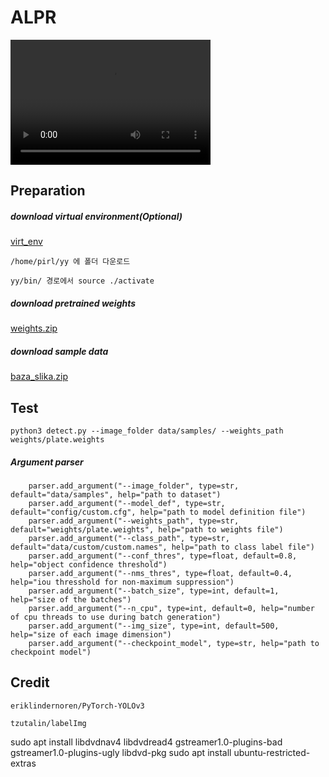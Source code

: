 # ALPR
<video src="video.mp4" width="320" height="200" controls preload></video>
## Preparation

##### download virtual environment(Optional)

[virt_env](https://drive.google.com/drive/folders/1qiPqo5hqrJK2ls1wVOfOg2Y41MnB3NOC?usp=sharing)
```
/home/pirl/yy 에 폴더 다운로드

yy/bin/ 경로에서 source ./activate 
```
##### download pretrained weights

[weights.zip](https://drive.google.com/file/d/1TVgXuKUXV57BzKNoc4lnE9514QN6Gh7-/view?usp=sharing)


##### download sample data

[baza_slika.zip](https://drive.google.com/file/d/1eTEZuuWt6ZiV22eOJ4NJYmcz914BwDpE/view?usp=sharing)


## Test

```
python3 detect.py --image_folder data/samples/ --weights_path weights/plate.weights 
```
##### Argument parser
```
    parser.add_argument("--image_folder", type=str, default="data/samples", help="path to dataset")
    parser.add_argument("--model_def", type=str, default="config/custom.cfg", help="path to model definition file")
    parser.add_argument("--weights_path", type=str, default="weights/plate.weights", help="path to weights file")
    parser.add_argument("--class_path", type=str, default="data/custom/custom.names", help="path to class label file")
    parser.add_argument("--conf_thres", type=float, default=0.8, help="object confidence threshold")
    parser.add_argument("--nms_thres", type=float, default=0.4, help="iou thresshold for non-maximum suppression")
    parser.add_argument("--batch_size", type=int, default=1, help="size of the batches")
    parser.add_argument("--n_cpu", type=int, default=0, help="number of cpu threads to use during batch generation")
    parser.add_argument("--img_size", type=int, default=500, help="size of each image dimension")
    parser.add_argument("--checkpoint_model", type=str, help="path to checkpoint model")
```
## Credit
```
eriklindernoren/PyTorch-YOLOv3

tzutalin/labelImg
```

sudo apt install libdvdnav4 libdvdread4 gstreamer1.0-plugins-bad gstreamer1.0-plugins-ugly libdvd-pkg
sudo apt install ubuntu-restricted-extras

